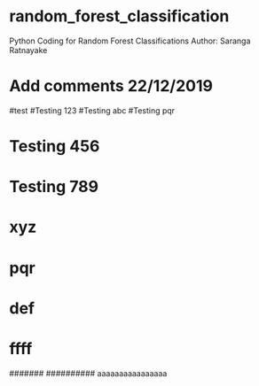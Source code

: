 # random_forest_classification
Python Coding for Random Forest Classifications 
Author: Saranga Ratnayake
# Add comments 22/12/2019 
#test 
#Testing 123 
#Testing abc 
#Testing pqr

# Testing 456
# Testing 789
# xyz
# pqr 
# def
# ffff
#######
########## aaaaaaaaaaaaaaaa

